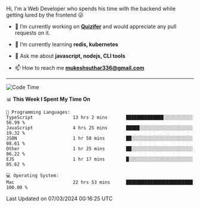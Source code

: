 Hi, I'm a Web Developer who spends his time with the backend while getting lured by the frontend 😜

- 🔭 I’m currently working on **[Quizifer](https://github.com/SutharMukesh/Quizifer/)** and would appreciate any pull requests on it.

- 🌱 I’m currently learning **redis, kubernetes**

- 💬 Ask me about **javascript, nodejs, CLI tools**

- 📫 How to reach me **mukeshsuthar336@gmail.com**

---
<!--START_SECTION:waka-->
![Code Time](http://img.shields.io/badge/Code%20Time-2%2C863%20hrs%209%20mins-blue)

📊 **This Week I Spent My Time On** 

```text
💬 Programming Languages: 
TypeScript               13 hrs 2 mins       ██████████████░░░░░░░░░░░   56.99 % 
JavaScript               4 hrs 25 mins       █████░░░░░░░░░░░░░░░░░░░░   19.32 % 
JSON                     1 hr 58 mins        ██░░░░░░░░░░░░░░░░░░░░░░░   08.61 % 
Other                    1 hr 25 mins        ██░░░░░░░░░░░░░░░░░░░░░░░   06.22 % 
EJS                      1 hr 17 mins        █░░░░░░░░░░░░░░░░░░░░░░░░   05.62 % 

💻 Operating System: 
Mac                      22 hrs 53 mins      █████████████████████████   100.00 % 
```


 Last Updated on 07/03/2024 00:16:25 UTC
<!--END_SECTION:waka-->

